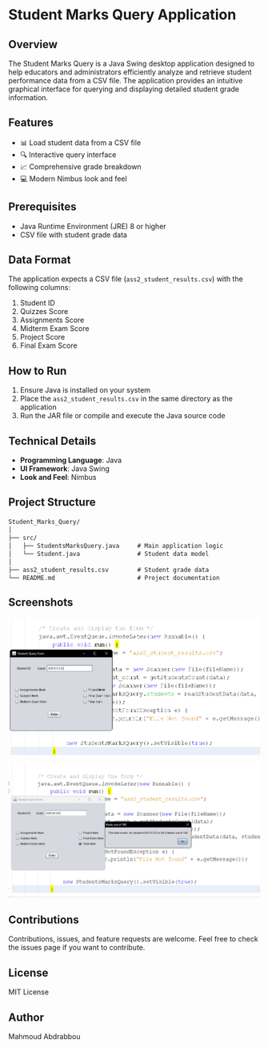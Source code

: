 # Student Marks Query Application

## Overview
The Student Marks Query is a Java Swing desktop application designed to help educators and administrators efficiently analyze and retrieve student performance data from a CSV file. The application provides an intuitive graphical interface for querying and displaying detailed student grade information.

## Features
- 📊 Load student data from a CSV file
- 🔍 Interactive query interface
- 📈 Comprehensive grade breakdown
- 💻 Modern Nimbus look and feel

## Prerequisites
- Java Runtime Environment (JRE) 8 or higher
- CSV file with student grade data

## Data Format
The application expects a CSV file (`ass2_student_results.csv`) with the following columns:
1. Student ID
2. Quizzes Score
3. Assignments Score
4. Midterm Exam Score
5. Project Score
6. Final Exam Score

## How to Run
1. Ensure Java is installed on your system
2. Place the `ass2_student_results.csv` in the same directory as the application
3. Run the JAR file or compile and execute the Java source code

## Technical Details
- **Programming Language**: Java
- **UI Framework**: Java Swing
- **Look and Feel**: Nimbus

## Project Structure
```
Student_Marks_Query/
│
├── src/
│   ├── StudentsMarksQuery.java     # Main application logic
│   └── Student.java                # Student data model
│
├── ass2_student_results.csv        # Student grade data
└── README.md                       # Project documentation
```

## Screenshots

![Screenshot](\Images\1.png)

![Screenshot](\Images\2.png)

## Contributions
Contributions, issues, and feature requests are welcome. Feel free to check the issues page if you want to contribute.

## License
MIT License

## Author
Mahmoud Abdrabbou